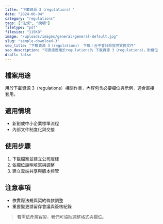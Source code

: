 ```yaml
---
title: "下載資源 3（regulations）"
date: "2024-06-04"
category: "regulations"
tags: ["法規", "說明"]
filetype: "pdf"
filesize: "115KB"
image: "/uploads/images/general/general-default.jpg"
slug: "sample-download-3"
seo_title: "下載資源 3（regulations） 下載｜台中會計師提供實務文件"
seo_description: "可直接應用於regulations的 下載資源 3（regulations），附欄位說明與步驟，協助快速落地。"
draft: false
---
```


## 檔案用途
用於下載資源 3（regulations）相關作業，內容包含必要欄位與示例，適合直接套用。

## 適用情境
- 新創或中小企業標準流程
- 內部文件制度化與交接

## 使用步驟
1. 下載檔案並建立公司版樣
2. 依欄位說明填寫與調整
3. 建立雲端共享與版本控管

## 注意事項
- 依實際法規與契約條款調整
- 重要變更請留存會議與簽核紀錄

> 若需依產業客製，我們可協助調整格式與欄位。
